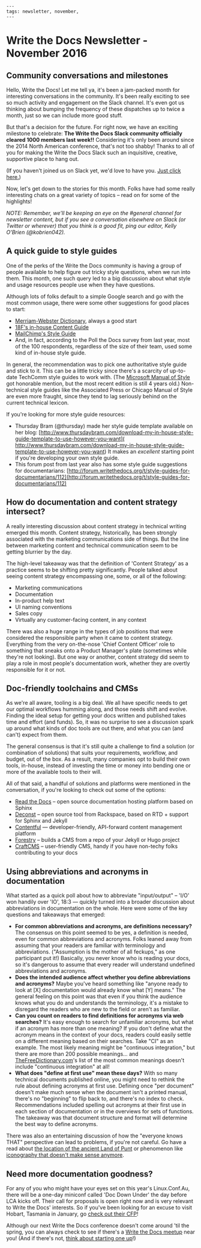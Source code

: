 ```{post} Nov 3, 2016
---
tags: newsletter, november,
---

```

# Write the Docs Newsletter - November 2016

## Community conversations and milestones

Hello, Write the Docs! Let me tell ya, it's been a jam-packed month for interesting conversations in the community. It's been really exciting to see so much activity and engagement on the Slack channel. It's even got us thinking about bumping the frequency of these dispatches up to twice a month, just so we can include more good stuff.

But that's a decision for the future. For right now, we have an exciting milestone to celebrate: **The Write the Docs Slack community officially cleared 1000 members last week!!** Considering it's only been around since the 2014 North American conference, that's not too shabby! Thanks to all of you for making the Write the Docs Slack such an inquisitive, creative, supportive place to hang out.

(If you haven't joined us on Slack yet, we'd love to have you. [Just click here.](https://writethedocs.org/slack/))

Now, let's get down to the stories for this month. Folks have had some really interesting chats on a great variety of topics – read on for some of the highlights!

_NOTE: Remember,  we'll be keeping an eye on the #general channel for newsletter content, but if you see a conversation elsewhere on Slack (or Twitter or wherever) that you think is a good fit, ping our editor, Kelly O'Brien (@kobrien042)._

## A quick guide to style guides

One of the perks of the Write the Docs community is having a group of people available to help figure out tricky style questions, when we run into them. This month, one such query led to a big discussion about what style and usage resources people use when they have questions.

Although lots of folks default to a simple Google search and go with the most common usage, there were some other suggestions for good places to start:
* [Merriam-Webster Dictionary](http://www.merriam-webster.com/), always a good start
* [18F's in-house Content Guide](https://pages.18f.gov/content-guide/)
* [MailChimp's Style Guide](http://styleguide.mailchimp.com/)
* And, in fact, according to the Poll the Docs survey from last year, most of the 100 respondents, regardless of the size of their team, used some kind of in-house style guide.

In general, the recommendation was to pick one authoritative style guide and stick to it. This can be a little tricky since there's a scarcity of up-to-date TechComm style guides to work with. (The [Microsoft Manual of Style](https://www.amazon.com/Microsoft-Manual-Style-4th-Corporation/dp/0735648719) got honorable mention, but the most recent edition is still 4 years old.) Non-technical style guides like the Associated Press or Chicago Manual of Style are even more fraught, since they tend to lag seriously behind on the current technical lexicon.

If you're looking for more style guide resources:
* Thursday Bram (@thursday) made her style guide template available on her blog:  [http://www.thursdaybram.com/download-my-in-house-style-guide-template-to-use-however-you-want]( http://www.thursdaybram.com/download-my-in-house-style-guide-template-to-use-however-you-want) It makes an _excellent_ starting point if you're developing your own style guide.
* This forum post from last year also has some style guide suggestions for documentarians: [http://forum.writethedocs.org/t/style-guides-for-documentarians/112](http://forum.writethedocs.org/t/style-guides-for-documentarians/112)

## How do documentation and content strategy intersect?

A really interesting discussion about content strategy in technical writing emerged this month. Content strategy, historically, has been strongly associated with the marketing communications side of things. But the line between marketing content and technical communication seem to be getting blurrier by the day.

The high-level takeaway was that the definition of 'Content Strategy' as a practice seems to be shifting pretty significantly. People talked about seeing content strategy encompassing one, some, or all of the following:
* Marketing communications
* Documentation
* In-product help text
* UI naming conventions
* Sales copy
* Virtually any customer-facing content, in any context

There was also a huge range in the types of job positions that were considered the responsible party when it came to content strategy. Everything from the very on-the-nose 'Chief Content Officer' role to something that sneaks onto a Product Manager's plate (sometimes while they're not looking). But one way or another, content strategy did seem to play a role in most people's documentation work, whether they are overtly responsible for it or not.

## Doc-friendly toolchains and CMSs

As we're all aware, tooling is a big deal. We all have specific needs to get our optimal workflows humming along, and those needs shift and evolve. Finding the ideal setup for getting your docs written and published takes time and effort (and funds). So, it was no surprise to see a discussion spark up around what kinds of doc tools are out there, and what you can (and can't) expect from them.

The general consensus is that it's still quite a challenge to find a solution (or combination of solutions) that suits your requirements, workflow, and budget, out of the box. As a result, many companies opt to build their own tools, in-house, instead of investing the time or money into bending one or more of the available tools to their will.

All of that said, a handful of solutions and platforms were mentioned in the conversation, if you're looking to check out some of the options:
* [Read the Docs](https://readthedocs.org/) – open source documentation hosting platform based on Sphinx
* [Deconst](https://github.com/deconst/) – open source tool from Rackspace, based on RTD + support for Sphinx and Jekyll
* [Contentful](https://www.contentful.com/) — developer-friendly, API-forward content management platform
* [Forestry](https://forestry.io/) – builds a CMS from a repo of your Jekyll or Hugo project
* [CraftCMS](https://craftcms.com) – user-friendly CMS, handy if you have non-techy folks contributing to your docs

## Using abbreviations and acronyms in documentation

What started as a quick poll about how to abbreviate "input/output" – 'I/O' won handily over 'IO', 18:3 — quickly turned into a broader discussion about abbreviations in documentation on the whole. Here were some of the key questions and takeaways that emerged:

* **For common abbreviations and acronyms, are definitions necessary?** The consensus on this point seemed to be yes, a definition is needed, even for common abbreviations and acronyms. Folks leaned away from assuming that your readers are familiar with terminology and abbreviations. ("Assumption is the mother of all feckups," as one participant put it!) Basically, you never know who is reading your docs, so it's dangerous to assume that every reader will understand undefined abbreviations and acronyms.
* **Does the intended audience affect whether you define abbreviations and acronyms?** Maybe you've heard something like "anyone ready to look at [X] documentation would already know what [Y] means." The general feeling on this point was that even if you think the audience knows what you do and understands the terminology, it's a mistake to disregard the readers who are new to the field or aren't as familiar.
* **Can you count on readers to find definitions for acronyms via web searches?** It's easy enough to search for unfamiliar acronyms, but what if an acronym has more than one meaning? If you don't define what the acronym means in the context of your docs, readers could easily settle on a different meaning based on their searches. Take "CI" as an example. The most likely meaning might be "continuous integration," but there are more than 200 possible meanings… and [TheFreeDictionary.com](http://www.thefreedictionary.com/)'s list of the most common meanings doesn't include "continuous integration" at all!
* **What does "define at first use" mean these days?** With so many technical documents published online, you might need to rethink the rule about defining acronyms at first use. Defining once "per document" doesn't make much sense when the document isn't a printed manual, there's no "beginning" to flip back to, and there's no index to check. Recommendations included spelling out acronyms at their first use in each section of documentation or in the overviews for sets of functions. The takeaway was that document structure and format will determine the best way to define acronyms.

There was also an entertaining discussion of how the "everyone knows THAT" perspective can lead to problems, if you're not careful. Go have a read about [the location of the ancient Land of Punt](http://www.pbs.org/wgbh/nova/ancient/egypt-punt.html) or phenomenon like [iconography that doesn't make sense anymore]( http://www.hanselman.com/blog/TheFloppyDiskMeansSaveAnd14OtherOldPeopleIconsThatDontMakeSenseAnymore.aspx).

## Need more documentation goodness?

For any of you who might have your eyes set on this year's Linux.Conf.Au, there will be a one-day miniconf called 'Doc Down Under' the day before LCA kicks off. Their call for proposals is open right now and is very relevant to Write the Docs' interests. So if you've been looking for an excuse to visit Hobart, Tasmania in January, go [check out their CFP](https://lca2017.linux.org.au/index.html)!

Although our next Write the Docs conference doesn't come around 'til the spring, you can always check to see if there's a [Write the Docs meetup](https://www.writethedocs.org/meetups/) near you! (And if there's not, [think about starting one up](https://www.youtube.com/watch?v=ZwQ8Kd48d0w)!)

